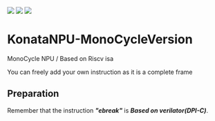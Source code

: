 ![ ](https://img.shields.io/badge/author-LocyDragon-blue)        ![ ](https://img.shields.io/badge/license-GPL3-yellow)     ![ ](https://img.shields.io/badge/build-failed-red)

# KonataNPU-MonoCycleVersion

MonoCycle NPU / Based on Riscv isa

You can freely add your own instruction as it is a complete frame


## Preparation

Remember that the instruction **_"ebreak"_**  is **_Based on verilator(DPI-C)_**.
